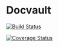 # Docvault
[![Build Status](https://travis-ci.org/andela-bphilips/docvault.svg?branch=staging)](https://travis-ci.org/andela-bphilips/docvault)

[![Coverage Status](https://coveralls.io/repos/github/andela-bphilips/docvault/badge.svg?branch=staging)](https://coveralls.io/github/andela-bphilips/docvault?branch=staging)

